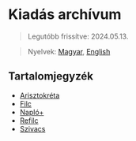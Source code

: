 # Kiadás archívum

> Legutóbb frissítve: 2024.05.13.

> Nyelvek: [Magyar](README.md), [English](README_en.md)

## Tartalomjegyzék
- [Arisztokréta](Arisztokreta/README.md)
- [Filc](Filc/README.md)
- [Napló+](Naplo+/README.md)
- [Refilc](Refilc/README.md)
- [Szivacs](Szivacs/README.md)